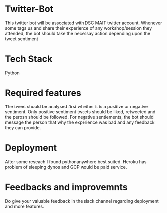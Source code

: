 # Twitter-Bot
This twitter bot will be associated with DSC MAIT twitter account. Whenever some tags us and share their experience of any workshop/session they attended, the bot should take the necessay action depending upon the tweet sentiment

# Tech Stack 
Python 

# Required features
The tweet should be analysed first whether it is a positive or negative sentiment. Only positive sentiment tweets should be liked, retweeted and the perosn should be followed. For negative sentiements, the bot should message the person that why the experience was bad and any feedback they can provide.

# Deployment
After some reseach I found pythonanywhere best suited. Heroku has problem of sleeping dynos and GCP would be paid service.

# Feedbacks and improvemnts
Do give your valuable feedback in the slack channel regarding deployment and more features.
